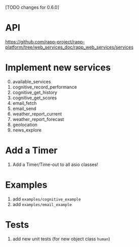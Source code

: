 [TODO changes for 0.6.0]

# API

https://github.com/rapp-project/rapp-platform/tree/web_services_doc/rapp_web_services/services

# Implement new services

0. available_services
1. cognitive_record_performance
2. cognitive_get_history
3. cognitive_get_scores
4. email_fetch
5. email_send
6. weather_report_current
7. weather_report_forecast
8. geolocation
9. news_explore

# Add a Timer
1. Add a Timer/Time-out to all asio classes!

# Examples
1. add `examples/cognitive_example`
2. add `examples/email_example`

# Tests
1. add new unit tests (for new object class `human`)

